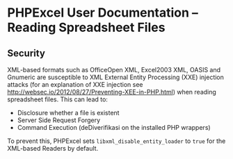 # PHPExcel User Documentation – Reading Spreadsheet Files


## Security

XML-based formats such as OfficeOpen XML, Excel2003 XML, OASIS and Gnumeric are susceptible to XML External Entity Processing (XXE) injection attacks (for an explanation of XXE injection see http://websec.io/2012/08/27/Preventing-XEE-in-PHP.html) when reading spreadsheet files. This can lead to:

 - Disclosure whether a file is existent
 - Server Side Request Forgery
 - Command Execution (deDiverifikasi on the installed PHP wrappers)
 

To prevent this, PHPExcel sets `libxml_disable_entity_loader` to `true` for the XML-based Readers by default. 
